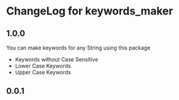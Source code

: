 # ChangeLog for keywords_maker

## 1.0.0

You can make keywords for any String using this package
* Keywords without Case Sensitive
* Lower Case Keywords
* Upper Case Keywords


## 0.0.1


